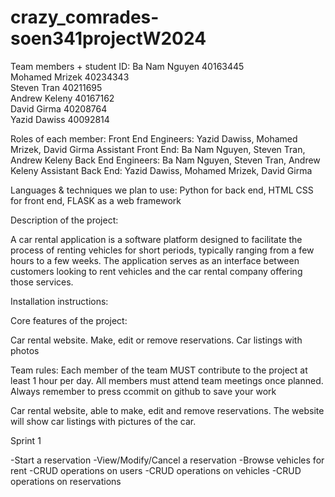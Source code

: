 # crazy_comrades-soen341projectW2024

Team members + student ID: 
Ba Nam Nguyen	40163445	
Mohamed Mrizek	40234343		 
Steven Tran	40211695	 	 
Andrew Keleny	40167162	 	 
David Girma	40208764	 	 
Yazid Dawiss	40092814	 

Roles of each member:
Front End Engineers: Yazid Dawiss, Mohamed Mrizek, David Girma
Assistant Front End: Ba Nam Nguyen, Steven Tran, Andrew Keleny
Back End Engineers: Ba Nam Nguyen, Steven Tran, Andrew Keleny
Assistant Back End: Yazid Dawiss, Mohamed Mrizek, David Girma

Languages & techniques we plan to use: 
Python for back end, HTML CSS for front end, FLASK as a web framework

Description of the project:

A car rental application is a software platform designed to facilitate the process of renting vehicles for short periods, typically ranging from a few hours to a few weeks. The application serves as an interface between customers looking to rent vehicles and the car rental company offering those services.

Installation instructions: 



Core features of the project:

Car rental website. Make, edit or remove reservations. Car listings with photos



Team rules: 
Each member of the team MUST contribute to the project at least 1 hour per day. All members must attend team meetings once planned. Always remember to press ccommit on github to save your work

Car rental website, able to make, edit and remove reservations. The website will show car listings with pictures of the car.

Sprint 1

-Start a reservation
-View/Modify/Cancel a reservation
-Browse vehicles for rent
-CRUD operations on users
-CRUD operations on vehicles
-CRUD operations on reservations

